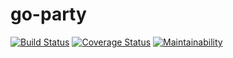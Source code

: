 # go-party

[![Build Status](https://travis-ci.org/fatukunda/go-party.svg?branch=develop)](https://travis-ci.org/fatukunda/go-party)
[![Coverage Status](https://coveralls.io/repos/github/fatukunda/go-party/badge.svg?branch=develop)](https://coveralls.io/github/fatukunda/go-party?branch=develop)
[![Maintainability](https://api.codeclimate.com/v1/badges/3e24ff3c1a7feb725b2f/maintainability)](https://codeclimate.com/github/fatukunda/go-party/maintainability)
